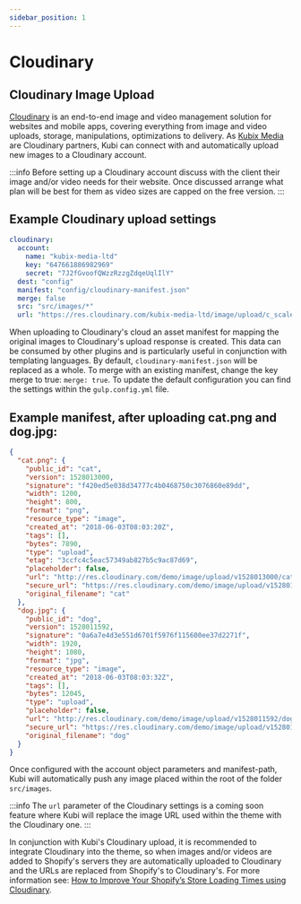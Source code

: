 ```yaml
---
sidebar_position: 1
---
```


# Cloudinary

## Cloudinary Image Upload

[Cloudinary](https://cloudinary.com/) is an end-to-end image and video management solution for websites and mobile apps, covering everything from image and video uploads, storage, manipulations, optimizations to delivery. As [Kubix Media](https://kubixmedia.co.uk/) are Cloudinary partners, Kubi can connect with and automatically upload new images to a Cloudinary account.

:::info
Before setting up a Cloudinary account discuss with the client their image and/or video needs for their website. Once discussed arrange what plan will be best for them as video sizes are capped on the free version.
:::

## Example Cloudinary upload settings

```yaml
cloudinary:
  account:
    name: "kubix-media-ltd"
    key: "647661886982969"
    secret: "7J2fGvoofQWzzRzzgZdqeUqlIlY"
  dest: "config"
  manifest: "config/cloudinary-manifest.json"
  merge: false
  src: "src/images/*"
  url: "https://res.cloudinary.com/kubix-media-ltd/image/upload/c_scale,f_auto,fl_lossy.progressive,w_auto,dpr_auto/"
```

When uploading to Cloudinary's cloud an asset manifest for mapping the original images to Cloudinary's upload response is created. This data can be consumed by other plugins and is particularly useful in conjunction with templating languages. By default, `cloudinary-manifest.json` will be replaced as a whole. To merge with an existing manifest, change the key merge to true: `merge: true`. To update the default configuration you can find the settings within the `gulp.config.yml` file.

## Example manifest, after uploading cat.png and dog.jpg:

```json
{
  "cat.png": {
    "public_id": "cat",
    "version": 1528013000,
    "signature": "f420ed5e038d34777c4b0468750c3076860e89dd",
    "width": 1200,
    "height": 800,
    "format": "png",
    "resource_type": "image",
    "created_at": "2018-06-03T08:03:20Z",
    "tags": [],
    "bytes": 7890,
    "type": "upload",
    "etag": "3ccfc4c5eac57349ab827b5c9ac87d69",
    "placeholder": false,
    "url": "http://res.cloudinary.com/demo/image/upload/v1528013000/cat.png",
    "secure_url": "https://res.cloudinary.com/demo/image/upload/v1528013000/cat.png",
    "original_filename": "cat"
  },
  "dog.jpg": {
    "public_id": "dog",
    "version": 1528011592,
    "signature": "0a6a7e4d3e551d6701f5976f115600ee37d2271f",
    "width": 1920,
    "height": 1080,
    "format": "jpg",
    "resource_type": "image",
    "created_at": "2018-06-03T08:03:32Z",
    "tags": [],
    "bytes": 12045,
    "type": "upload",
    "placeholder": false,
    "url": "http://res.cloudinary.com/demo/image/upload/v1528011592/dog.jpg",
    "secure_url": "https://res.cloudinary.com/demo/image/upload/v1528011592/dog.jpg",
    "original_filename": "dog"
  }
}
```

Once configured with the account object parameters and manifest-path, Kubi will automatically push any image placed within the root of the folder `src/images`.

:::info
The `url` parameter of the Cloudinary settings is a coming soon feature where Kubi will replace the image URL used within the theme with the Cloudinary one.
:::

In conjunction with Kubi's Cloudinary upload, it is recommended to integrate Cloudinary into the theme, so when images and/or videos are added to Shopify's servers they are automatically uploaded to Cloudinary and the URLs are replaced from Shopify's to Cloudinary's. For more information see: [How to Improve Your Shopify’s Store Loading Times using Cloudinary](https://cloudinary.com/blog/how_to_improve_your_shopify_s_store_loading_times_using_cloudinary).